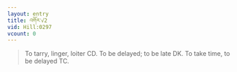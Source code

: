 ```yaml
---
layout: entry
title: འགོར་√2
vid: Hill:0297
vcount: 0
---
```

> To tarry, linger, loiter CD\. To be delayed; to be late DK\. To take time, to be delayed TC\.


